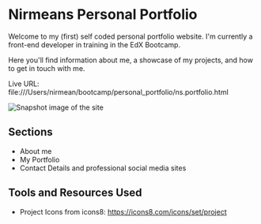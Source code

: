 # Nirmeans Personal Portfolio
Welcome to my (first) self coded personal portfolio website. I'm currently a front-end developer in training in the EdX Bootcamp.

Here you'll find information about me, a showcase of my projects, and how to get in touch with me.

Live URL: file:///Users/nirmean/bootcamp/personal_portfolio/ns.portfolio.html

![Snapshot image of the site](main/personal_portfolio/Screenshot%202023-11-28%20at%2022.18.19.png) 

<h2>Sections</h2>

- About me
- My Portfolio
- Contact Details and professional social media sites

<h2>Tools and Resources Used</h2>

- Project Icons from icons8: https://icons8.com/icons/set/project


